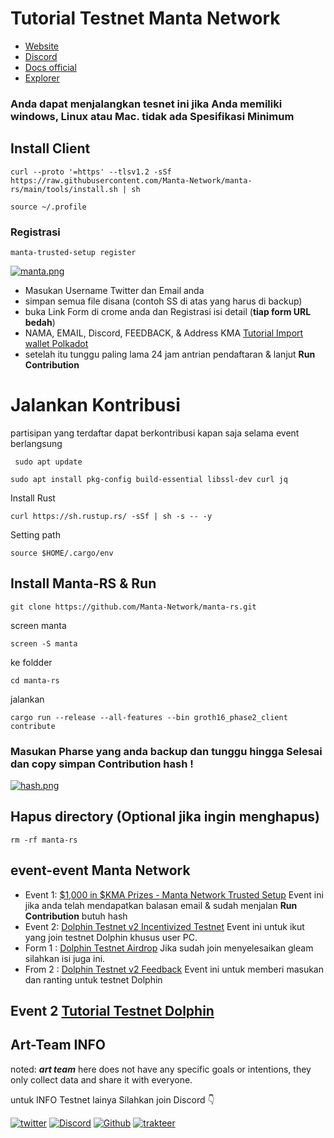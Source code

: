 # Tutorial Testnet Manta Network 

- [Website](https://calamari.network/)
- [Discord](https://discord.gg/mantanetwork) 
- [Docs official ](https://docs.manta.network/) 
- [Explorer](https://dolphin.subscan.io)

### Anda dapat menjalangkan tesnet ini jika Anda memiliki windows, Linux atau Mac. tidak ada Spesifikasi Minimum

## Install Client

```
curl --proto '=https' --tlsv1.2 -sSf https://raw.githubusercontent.com/Manta-Network/manta-rs/main/tools/install.sh | sh

```
```
source ~/.profile
```
### Registrasi
```
manta-trusted-setup register

```

[![manta.png](https://i.postimg.cc/ZYXmCWwF/manta.png)](https://postimg.cc/1402d3hf)

- Masukan Username Twitter dan Email anda
- simpan semua file disana (contoh SS di atas yang harus di backup)
- buka Link Form di crome anda dan Registrasi isi detail (**tiap form URL bedah**)
- NAMA, EMAIL, Discord, FEEDBACK, & Address KMA [Tutorial Import wallet Polkadot](https://art-sy5team.gitbook.io/polkadot-address/)
- setelah itu tunggu paling lama 24 jam antrian pendaftaran & lanjut **Run Contribution** 


# Jalankan Kontribusi
partisipan yang terdaftar dapat berkontribusi kapan saja selama event berlangsung

```
 sudo apt update
```

```
sudo apt install pkg-config build-essential libssl-dev curl jq
```

Install Rust

```
curl https://sh.rustup.rs/ -sSf | sh -s -- -y
```

Setting path

```
source $HOME/.cargo/env
```

## Install Manta-RS & Run

```
git clone https://github.com/Manta-Network/manta-rs.git
```
screen manta
```
screen -S manta
```
ke foldder
```
cd manta-rs
```
jalankan 
```
cargo run --release --all-features --bin groth16_phase2_client contribute
```

### **Masukan Pharse yang anda backup dan tunggu hingga Selesai dan copy simpan Contribution hash !**

[![hash.png](https://i.postimg.cc/PJLkSwMy/hash.png)](https://postimg.cc/XB0hJXmB)

## Hapus directory (Optional jika ingin menghapus)
```
rm -rf manta-rs
```

## event-event Manta Network 

- Event 1: [$1,000 in $KMA Prizes - Manta Network Trusted Setup](https://gleam.io/hCQmJ/manta-network-trusted-setup-campaign) Event ini jika anda telah mendapatkan balasan email & sudah menjalan **Run Contribution** butuh hash
- Event 2: [Dolphin Testnet v2 Incentivized Testnet](https://gleam.io/ye0bg/dolphin-testnet-v2-airdrop) Event ini untuk ikut yang join testnet Dolphin khusus user PC.
- Form 1 : [Dolphin Testnet Airdrop](https://docs.google.com/forms/d/e/1FAIpQLScNkYcYQxn9ZpJOc0mg00i2HEV5qHQmSESDDGlFSJHC8bB2rQ/viewform) Jika sudah join menyelesaikan gleam silahkan isi juga ini.
- From 2 : [Dolphin Testnet v2 Feedback](https://docs.google.com/forms/d/e/1FAIpQLSeXxAUNQWNIWS5wOYjlmYNcBvkuTY6jwZbjS4gkqHjcQpRB2A/viewform) Event ini untuk memberi masukan dan ranting untuk testnet Dolphin 

## Event 2 [Tutorial Testnet Dolphin](https://art-sy5team.gitbook.io/dolphin/)


## Art-Team INFO
noted: ***art team*** here does not have any specific goals or intentions, they only collect data and share it with everyone.

untuk INFO Testnet lainya Silahkan join Discord 👇

[![twitter](https://img.shields.io/badge/twitter-1DA1F2?style=for-the-badge&logo=twitter&logoColor=white)](https://twitter.com/ArtSy5team)
[![Discord](https://img.shields.io/badge/discord-7289d9?style=for-the-badge&logo=discord&logoColor=white)](https://discord.gg/EAKEdZU6c8)
[![Github](https://img.shields.io/badge/GitHub-171515?style=for-the-badge&logo=GitHub&logoColor=white)](https://github.com/Art-Sy5team)
[![trakteer](https://img.shields.io/badge/trakteer.id-e31e1e?style=for-the-badge&logo=ko-fi&logoColor=white)](https://trakteer.id/Art-Sy5team/tip)


